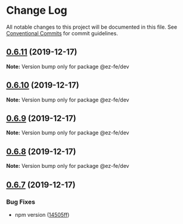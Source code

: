 # Change Log

All notable changes to this project will be documented in this file.
See [Conventional Commits](https://conventionalcommits.org) for commit guidelines.

## [0.6.11](https://github.com/ez-fe/ez/compare/v0.6.10...v0.6.11) (2019-12-17)

**Note:** Version bump only for package @ez-fe/dev





## [0.6.10](https://github.com/ez-fe/ez/compare/v0.6.9...v0.6.10) (2019-12-17)

**Note:** Version bump only for package @ez-fe/dev





## [0.6.9](https://github.com/ez-fe/ez/compare/v0.6.8...v0.6.9) (2019-12-17)

**Note:** Version bump only for package @ez-fe/dev





## [0.6.8](https://github.com/ez-fe/ez/compare/v0.6.7...v0.6.8) (2019-12-17)

**Note:** Version bump only for package @ez-fe/dev





## [0.6.7](https://github.com/ez-fe/ez/compare/v0.6.6...v0.6.7) (2019-12-17)


### Bug Fixes

* npm version ([14505ff](https://github.com/ez-fe/ez/commit/14505ff941516d5db995ab64025324fa710802e6))
